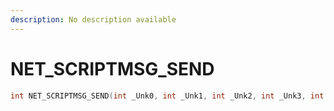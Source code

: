 ```yaml
---
description: No description available 
---
```


# NET_SCRIPTMSG_SEND

```cpp
int NET_SCRIPTMSG_SEND(int _Unk0, int _Unk1, int _Unk2, int _Unk3, int _Unk4);
```